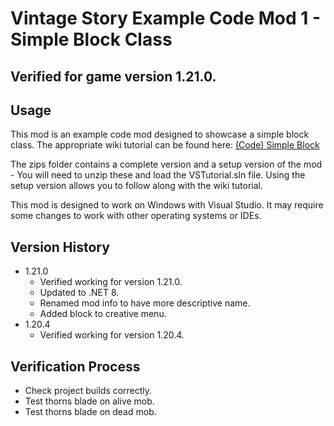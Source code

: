 # Vintage Story Example Code Mod 1 - Simple Block Class

## Verified for game version 1.21.0.

## Usage
This mod is an example code mod designed to showcase a simple block class. The appropriate wiki tutorial can be found here: [(Code) Simple Block](https://wiki.vintagestory.at/Modding:Code_Tutorial_Simple_Block)

The zips folder contains a complete version and a setup version of the mod - You will need to unzip these and load the VSTutorial.sln file.
Using the setup version allows you to follow along with the wiki tutorial.

This mod is designed to work on Windows with Visual Studio. It may require some changes to work with other operating systems or IDEs.

## Version History
 - 1.21.0
   - Verified working for version 1.21.0.
   - Updated to .NET 8.
   - Renamed mod info to have more descriptive name.
   - Added block to creative menu.
 - 1.20.4
   - Verified working for version 1.20.4.
   
## Verification Process
 - Check project builds correctly.
 - Test thorns blade on alive mob.
 - Test thorns blade on dead mob.